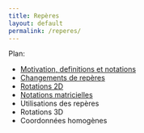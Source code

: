 ```yaml
---
title: Repères
layout: default
permalink: /reperes/
---
```


Plan:

* [Motivation, definitions et notations](/reperes/intro)
* [Changements de repères](/reperes/changements)
* [Rotations 2D](/reperes/rotations)
* [Notations matricielles](/reperes/matrix)
* Utilisations des repères
* Rotations 3D
* Coordonnées homogènes